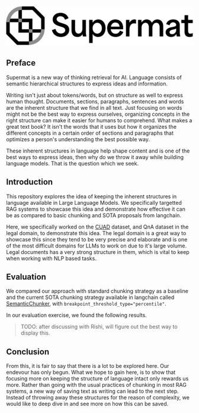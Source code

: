 # ![supermat](docs/assets/supermat-logo-black-sub.png "supermat")

## Preface

Supermat is a new way of thinking retrieval for AI. Language consists of semantic hierarchical structures to express ideas and information.

Writing isn't just about tokens/words, but on structure as well to express human thought. Documents, sections, paragraphs, sentences and words are the inherent structure that we find in all text. Just focusing on words might not be the best way to express ourselves, organizing concepts in the right structure can make it easier for humans to comprehend.
What makes a great text book? It isn't the words that it uses but how it organizes the different concepts in a certain order of sections and paragraphs that optimizes a person's understanding the best possible way.

These inherent structures in language help shape content and is one of the best ways to express ideas, then why do we throw it away while building language models. That is the question which we seek.

## Introduction

This repository explores the idea of keeping the inherent structures in language available in Large Language Models. We specifically targetted RAG systems to showcase this idea and demonstrate how effective it can be as compared to basic chunking and SOTA proposals from langchain.

Here, we specifically worked on the [CUAD](https://www.atticusprojectai.org/cuad) dataset, and QnA dataset in the legal domain, to demonstrate this idea. The legal domain is a great way to showcase this since they tend to be very precise and elaborate and is one of the most difficult domains for LLMs to work on due to it's large volume. Legal documents has a very strong structure in them, which is vital to keep when working with NLP based tasks.

## Evaluation

We compared our approach with standard chunking strategy as a baseline and the current SOTA chunking strategy available in langchain called [SemanticChunker](https://python.langchain.com/api_reference/experimental/text_splitter/langchain_experimental.text_splitter.SemanticChunker.html), with `breakpoint_threshold_type="percentile"`.

In our evaluation exercise, we found the following results.

> TODO: after discussing with Rishi, will figure out the best way to display this.

## Conclusion

From this, it is fair to say that there is a lot to be explored here. Our endevour has only begun. What we hope to gain here, is to show that focusing more on keeping the structure of language intact only rewards us more. Rather than going with the usual practices of chunking in most RAG systems, a new way of saving text as writing can lead to the next step. Instead of throwing away these structures for the reason of complexity, we would like to deep dive in and see more on how this can be saved.
